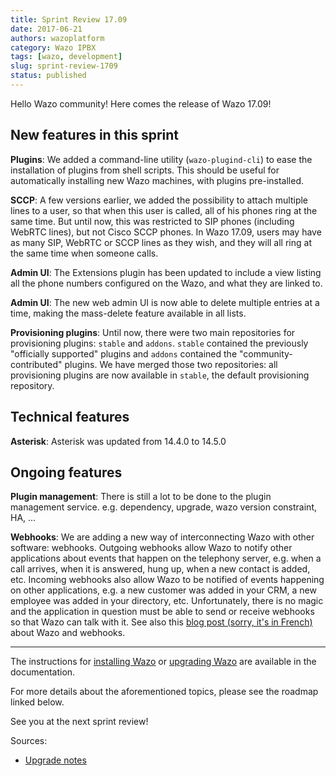 ```yaml
---
title: Sprint Review 17.09
date: 2017-06-21
authors: wazoplatform
category: Wazo IPBX
tags: [wazo, development]
slug: sprint-review-1709
status: published
---
```


Hello Wazo community! Here comes the release of Wazo 17.09!

## New features in this sprint

**Plugins**: We added a command-line utility (`wazo-plugind-cli`) to ease the installation of plugins from shell scripts. This should be useful for automatically installing new Wazo machines, with plugins pre-installed.

**SCCP**: A few versions earlier, we added the possibility to attach multiple lines to a user, so that when this user is called, all of his phones ring at the same time. But until now, this was restricted to SIP phones (including WebRTC lines), but not Cisco SCCP phones. In Wazo 17.09, users may have as many SIP, WebRTC or SCCP lines as they wish, and they will all ring at the same time when someone calls.

**Admin UI**: The Extensions plugin has been updated to include a view listing all the phone numbers configured on the Wazo, and what they are linked to.

**Admin UI**: The new web admin UI is now able to delete multiple entries at a time, making the mass-delete feature available in all lists.

**Provisioning plugins**: Until now, there were two main repositories for provisioning plugins: `stable` and `addons`. `stable` contained the previously "officially supported" plugins and `addons` contained the "community-contributed" plugins. We have merged those two repositories: all provisioning plugins are now available in `stable`, the default provisioning repository.

## Technical features

**Asterisk**: Asterisk was updated from 14.4.0 to 14.5.0

## Ongoing features

**Plugin management**: There is still a lot to be done to the plugin management service. e.g. dependency, upgrade, wazo version constraint, HA, ...

**Webhooks**: We are adding a new way of interconnecting Wazo with other software: webhooks. Outgoing webhooks allow Wazo to notify other applications about events that happen on the telephony server, e.g. when a call arrives, when it is answered, hung up, when a new contact is added, etc. Incoming webhooks also allow Wazo to be notified of events happening on other applications, e.g. a new customer was added in your CRM, a new employee was added in your directory, etc. Unfortunately, there is no magic and the application in question must be able to send or receive webhooks so that Wazo can talk with it. See also this [blog post (sorry, it's in French)](https://wazo-platform.org/blog/wazo-webhook) about Wazo and webhooks.

---

The instructions for [installing Wazo](/uc-doc/installation) or [upgrading Wazo](/uc-doc/upgrade) are available in the documentation.

For more details about the aforementioned topics, please see the roadmap linked below.

See you at the next sprint review!

<!-- truncate -->

Sources:

- [Upgrade notes](https://wazo.readthedocs.io/en/wazo-17.09/upgrade/upgrade.html#upgrade-notes)
